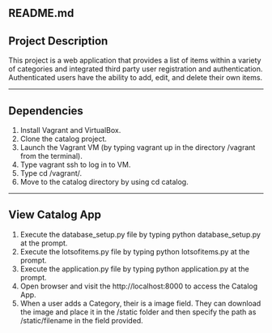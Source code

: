 README.md
-----------------------------------------------------------------------
Project Description
-----------------------------------------------------------------------
This project is a web application that provides a list of items within 
a variety of categories and integrated third party user registration 
and authentication. Authenticated users have the ability to add, 
edit, and delete their own items.


-----------------------------------------------------------------------
Dependencies
-----------------------------------------------------------------------

1.  Install Vagrant and VirtualBox. 
2.  Clone the catalog project.
3.  Launch the Vagrant VM (by typing vagrant up in the directory 
    /vagrant from the terminal).
4.  Type vagrant ssh to log in to VM.
5.  Type cd /vagrant/.
6.  Move to the catalog directory by using cd catalog.

-----------------------------------------------------------------------
View Catalog App
-----------------------------------------------------------------------

1.  Execute the database_setup.py file by typing python 
    database_setup.py at the prompt.
2.  Execute the lotsofitems.py file by typing python lotsofitems.py 
    at the prompt.
3.  Execute the application.py file by typing python application.py 
    at the prompt.
4.  Open browser and visit the http://localhost:8000 to access the 
    Catalog App.
5.  When a user adds a Category, their is a image field. They can 
    download the image and place it in the /static folder and then 
    specify the path as /static/filename in the field provided.

